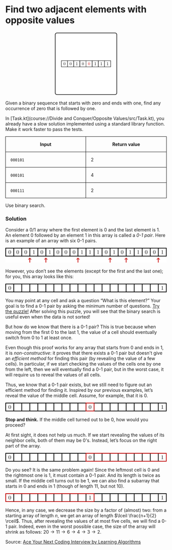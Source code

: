 <style>
.samples th, .samples td {
    border: 1px solid black;
    border-collapse: collapse;
    padding: 15px;
    width: 300px;
    /*max-width: 100%;*/
    /*text-align: center;*/
    /*alignment: center;*/
}

.sample th, .sample td {
    border: 1px solid black;
    padding: 15px;
    width: 300px;
    /*max-width: 100%;*/
    /*text-align: center;*/
    /*alignment: center;*/
}

.sample td {
    border-top: none;
    border-bottom: none;
}

.sample table {
    border-collapse: collapse;
    border: 1px solid black;
}

.logo {
    display: flex;
    justify-content: center;
}

.logo img {
    width: 200px;
    align: center;
}

.code span {
    line-height: 22px;
}
</style>

# Find two adjacent elements with opposite values 

<div class="logo">
    <img src="../../images/opposite_values_logo.png">
</div>

Given a binary sequence that starts with zero and ends with one,
find any occurrence of zero that is followed by one.

In [Task.kt](course://Divide and Conquer/Opposite Values/src/Task.kt), you already have a slow solution implemented using a standard library function.
Make it work faster to pass the tests.

<div class="samples">

| Input    | Return value |
|----------|--------------|
| `000101` | 2            |
| `000101` | 4            |
| `000111` | 2            |

</div>


<div class="hint">
Use binary search.
</div>


<div class="hint">

### Solution

Consider a 0/1 array where the first element is 0
and the last element is 1.
An element 0 followed by an element 1 in this array is called
a *0-1 pair*. Here is an example of an array with six 0-1 pairs.

![](../../images/pair01.png)

However, you don’t see the elements
(except for the first and the last one); for you, this array looks like this:

![](../../images/pair01_2.png)

You may point at any cell and ask a question
“What is this element?” Your goal is to find a 0-1 pair by asking
the minimum number of questions.
[Try the puzzle!](https://discrete-math-puzzles.github.io/puzzles/opposite-colors/index.html)
After solving this puzzle, you will see that the binary search is
useful even when the data is not sorted!

But how do we know that there is a 0-1 pair?
This is true because when moving from the first 0 to the last 1,
the value of a cell should eventually switch from 0 to 1 at least once.

Even though this proof works for any array that starts from 0 and ends in 1,
it is *non-constructive*: it proves that there exists a 0-1 pair but doesn't
give an *efficient method* for finding this pair
(by revealing the value of a few cells).
In particular, if we start checking the values of the cells one by one from the left,
then we will eventually find a 0-1 pair, but in the worst case, it will
require us to reveal the values of all cells.

Thus, we know that a 0-1 pair exists, but we still need to figure out an
efficient method for finding it. Inspired by our previous examples, let’s reveal
the value of the middle cell. Assume, for example, that it is 0.

![](../../images/pair01_3.png)

**Stop and think.** If the middle cell turned out to be 0, how would you proceed?

At first sight, it does not help us much.
If we start revealing the values of its neighbor cells,
both of them may be 0's. Instead, let’s focus on the right part of the array.

![](../../images/pair01_4.png)

Do you see? It is the same problem again! Since the leftmost cell is 0 and
the rightmost one is 1, it must contain a 0-1 pair. And its length is twice as small.
If the middle cell turns out to be 1, we can also find a subarray that
starts in 0 and ends in 1 (though of length 11, but not 10).

![](../../images/pair01_5.png)

Hence, in any case, we decrease the size by a factor of (almost) two: from
a starting array of length $n$, we get an array of length $\lceil \frac{n+1}{2} \rceil$.
Thus, after revealing the values of at most five cells, we will find a 0-1 pair.
Indeed, even in the worst possible case, the size of the array will shrink as follows:
$20 \to 11 \to 6 \to 4 \to 3 \to 2$.

Source:
[Ace Your Next Coding Interview by Learning Algorithms](https://bit.ly/acecogniterra)

</div>